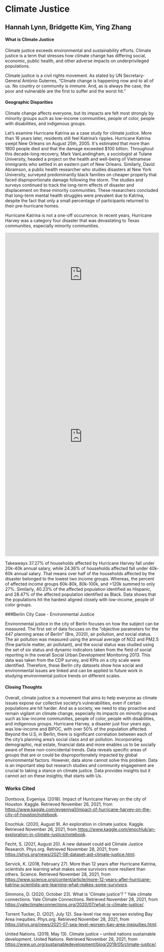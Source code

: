 # Climate Justice 
## Hannah Lynn, Bridgette Kim, Ying Zhang 



#### What is Climate Justice


Climate justice exceeds environmental and sustainability efforts. Climate justice is a term that stresses how climate change has differing social, economic, public health, and other adverse impacts on underprivileged populations. 

Climate justice is a civil rights movement. As stated by UN Secretary-General António Guterres, “Climate change is happening now and to all of us. No country or community is immune. And, as is always the case, the poor and vulnerable are the first to suffer and the worst hit.”  



#### Geographic Disparities

Climate change affects everyone, but its impacts are felt most strongly by minority groups such as low-income communities, people of color, people with disabilities, and indigenous groups. 



Let’s examine Hurricane Katrina as a case study for climate justice. More than 16 years later, residents still feel Katrina’s ripples. Hurricane Katrina swept New Orleans on August 25th, 2005. It's estimated that more than 1800 people died and that the damage exceeded $100 billion. Throughout this decade-long recovery, Mark VanLandingham, a sociologist at Tulane University, headed a project on the health and well-being of Vietnamese immigrants who settled in an eastern part of New Orleans. Similarly, David Abramson, a public health researcher who studies disasters at New York University, surveyed predominantly black families on cheaper property that faced disproportionate damage following the storm. The studies and surveys continued to track the long-term effects of disaster and displacement on these minority communities. These researchers concluded that long-term mental health struggles were prevalent due to Katrina, despite the fact that only a small percentage of participants returned to their pre-hurricane homes. 



Hurricane Katrina is not a one-off occurrence. In recent years, Hurricane Harvey was a category four disaster that was devastating to Texas communities, especially minority communities. 




<iframe title="Impact of Hurricane Harvey on Houston Based on Income" aria-label="chart" id="datawrapper-chart-1mbQK" src="https://datawrapper.dwcdn.net/1mbQK/1/" scrolling="no" frameborder="0" style="width: 0; min-width: 100% !important; border: none;" height="274"></iframe><script type="text/javascript">!function(){"use strict";window.addEventListener("message",(function(e){if(void 0!==e.data["datawrapper-height"]){var t=document.querySelectorAll("iframe");for(var a in e.data["datawrapper-height"])for(var r=0;r<t.length;r++){if(t[r].contentWindow===e.source)t[r].style.height=e.data["datawrapper-height"][a]+"px"}}}))}();
</script>
  
  
  
  
 
  
  
  
<iframe title="Impact of Hurricane Harvey on Houston Based on Race" aria-label="chart" id="datawrapper-chart-CjIFP" src="https://datawrapper.dwcdn.net/CjIFP/1/" scrolling="no" frameborder="0" style="width: 0; min-width: 100% !important; border: none;" height="784"></iframe><script type="text/javascript">!function(){"use strict";window.addEventListener("message",(function(e){if(void 0!==e.data["datawrapper-height"]){var t=document.querySelectorAll("iframe");for(var a in e.data["datawrapper-height"])for(var r=0;r<t.length;r++){if(t[r].contentWindow===e.source)t[r].style.height=e.data["datawrapper-height"][a]+"px"}}}))}();
</script>
  
  
Takeaways 
37.27% of households affected by Hurricane Harvey fall under 20k-40k annual salary, while 24.36% of households affected fall under 40k-60k annual salary. That means over half of the households affected by the disaster belonged to the lowest two income groups. Whereas, the percent of affected income groups 60k-80k, 80k-100k, and >120k summed to only 27%. Similarly, 40.23% of the affected population identified as Hispanic, and 28.47% of the affected population identified as Black. Data shows that the populations hit the hardest aligned closely with low-income, people of color groups. 

###Berlin City Case - Environmental Justice
  
<!-- insert visualization here -->  
  
Environmental justice in the city of Berlin focuses on how the subject can be measured. The first set of data focuses on the “objective parameters for the 447 planning areas of Berlin” (Bre, 2020), air pollution, and social status. The air pollution was measured using the annual average of NO2 and PM2.5 (fine particle matter, air pollutant), and the social status was studied using the set of six status and dynamic indicators taken from the field of social reporting in the overall Social Urban Development Monitoring 2013. This data was taken from the CDP survey, and KPIs on a city scale were identified. Therefore, these Berlin city datasets show how social and environmental issues are linked and can be applied to future work in studying environmental justice trends on different scales.  
 
  
#### Closing Thoughts
  
 
Overall, climate justice is a movement that aims to help everyone as climate issues expose our collective society’s vulnerabilities, even if certain populations are hit harder. And as a society, we need to stay proactive and remain vigilant on climate change, especially its impacts on minority groups such as low-income communities, people of color, people with disabilities, and indigenous groups. Hurricane Harvey, a disaster just four years ago, was low-income and BIPOC, with over 50% of the population affected. Beyond the U.S, in Berlin, there is significant correlation between each of the city’s planning area’s social class and air pollution. Incorporating demographic, real estate, financial data and more enables us to be socially aware of these non-coincidental trends. Data reveals specific areas of groups that are or could be disproportionately impacted by global environmental factors. However, data alone cannot solve this problem. Data is an important step but research studies and community engagement are crucial to taking a stance on climate justice. Data provides insights but it cannot act on these insights; that starts with Us. 
  
  
 
### Works Cited
Dontsova, Evgeniya. (2018). Impact of Hurricane Harvey on the city of Houston. Kaggle. Retrieved November 26, 2021, from https://www.kaggle.com/evgeniya1/impact-of-hurricane-harvey-on-the-city-of-houston/notebook. 
  
  
Enochluk. (2020, August 9). An exploration in climate justice. Kaggle. Retrieved November 26, 2021, from https://www.kaggle.com/enochluk/an-exploration-in-climate-justice/notebook. 
  
  
Fecht, S. (2021, August 20). A new dataset could aid Climate Justice Research. Phys.org. Retrieved November 28, 2021, from https://phys.org/news/2021-08-dataset-aid-climate-justice.html. 
  
  
Servick, K. (2018, February 27). More than 12 years after Hurricane Katrina, scientists are learning what makes some survivors more resilient than others. Science. Retrieved November 28, 2021, from https://www.science.org/content/article/more-12-years-after-hurricane-katrina-scientists-are-learning-what-makes-some-survivors. 
  
  
Simmons, D. (2020, October 23). What is 'Climate justice'? " Yale climate connections. Yale Climate Connections. Retrieved November 28, 2021, from https://yaleclimateconnections.org/2020/07/what-is-climate-justice/. 
  
  
Torrent Tucker, D. (2021, July 12). Sea-level rise may worsen existing Bay Area inequities. Phys.org. Retrieved November 28, 2021, from https://phys.org/news/2021-07-sea-level-worsen-bay-area-inequities.html. 
  
  
United Nations. (2019, May 13). Climate justice – united nations sustainable development. United Nations. Retrieved November 28, 2021, from https://www.un.org/sustainabledevelopment/blog/2019/05/climate-justice/. 



